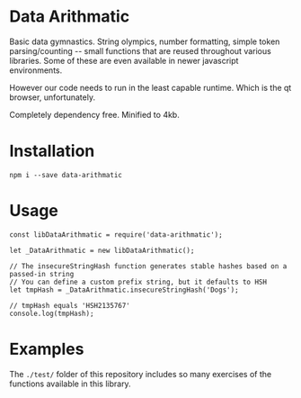 # Data Arithmatic

Basic data gymnastics.  String olympics, number formatting, simple token parsing/counting -- small functions that are reused throughout various libraries.  Some of these are even available in newer javascript environments.

However our code needs to run in the least capable runtime.  Which is the qt browser, unfortunately.

Completely dependency free.  Minified to 4kb.

# Installation

```
npm i --save data-arithmatic
```

# Usage

```
const libDataArithmatic = require('data-arithmatic');

let _DataArithmatic = new libDataArithmatic();

// The insecureStringHash function generates stable hashes based on a passed-in string
// You can define a custom prefix string, but it defaults to HSH
let tmpHash = _DataArithmatic.insecureStringHash('Dogs');

// tmpHash equals 'HSH2135767'
console.log(tmpHash);
```

# Examples

The `./test/` folder of this repository includes so many exercises of the functions available in this library.
